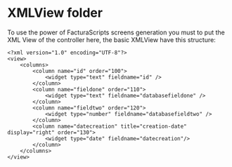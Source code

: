 # XMLView folder
To use the power of FacturaScripts screens generation you must to put the XML View of the controller here, the basic XMLView have this structure:

```
<?xml version="1.0" encoding="UTF-8"?>
<view>
    <columns>
        <column name="id" order="100">
            <widget type="text" fieldname="id" />
        </column>
        <column name="fieldone" order="110">
            <widget type="text" fieldname="databasefieldone" />
        </column>
        <column name="fieldtwo" order="120">
            <widget type="number" fieldname="databasefieldtwo" />
        </column>
        <column name="datecreation" title="creation-date" display="right" order="130">
            <widget type="date" fieldname="datecreation"/>
        </column>
    </columns>
</view>
```